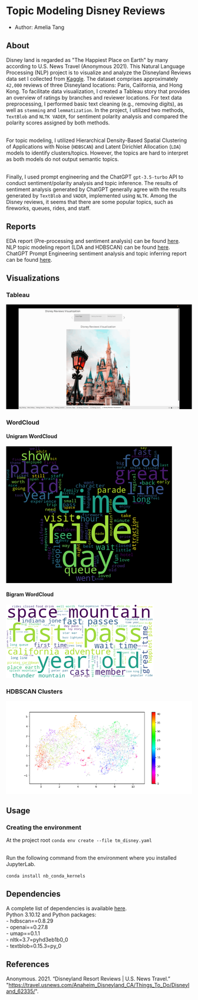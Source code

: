 # Topic Modeling Disney Reviews 

-   Author: Amelia Tang 

## About
Disney land is regarded as "The Happiest Place on Earth" by many according to U.S. News Travel (Anonymous 2021). This Natural Language Processing (NLP) project is to visualize and analyze the Disneyland Reviews data set I collected from [Kaggle](https://www.kaggle.com/datasets/arushchillar/disneyland-reviews). The dataset comprises approximately `42,000` reviews of three Disneyland locations: Paris, California, and Hong Kong. To facilitate data visualization, I created a Tableau story that provides an overview of ratings by branches and reviewer locations. For text data preprocessing, I performed basic text cleaning (e.g., removing digits), as well as `stemming` and `lemmatization`. In the project, I utilized two methods, `TextBlob` and `NLTK VADER`, for sentiment polarity analysis and compared the polarity scores assigned by both methods.

<br>For topic modeling, I utilized Hierarchical Density-Based Spatial Clustering of Applications with Noise (`HDBSCAN`) and Latent Dirichlet Allocation (`LDA`) models to identify clusters/topics. However, the topics are hard to interpret as both models do not output semantic topics.  

<br>Finally, I used prompt engineering and the ChatGPT `gpt-3.5-turbo` API to conduct sentiment/polarity analysis and topic inference. The results of sentiment analysis generated by ChatGPT generally agree with the results generated by `TextBlob` and `VADER`, implemented using `NLTK`. Among the Disney reviews, it seems that there are some popular topics, such as fireworks, queues, rides, and staff.

## Reports
EDA report (Pre-processing and sentiment analysis) can be found [here](https://github.com/aimee0317/topic_modeling_Disney_reviews/blob/main/EDA/Disney_EDA_Report.pdf).
<br>NLP topic modeling report (LDA and HDBSCAN) can be found [here](https://github.com/aimee0317/topic_modeling_Disney_reviews/blob/main/src/NLP_Model.pdf).
<br>ChatGPT Prompt Engineering sentiment analysis and topic inferring report can be found [here](https://htmlpreview.github.io/?https://github.com/aimee0317/topic_modeling_Disney_reviews/blob/main/src/ChatGPT_Inferring_Topics.html).


## Visualizations 

### Tableau 
![Tableau Demo](EDA/disney-tableau-demo.gif)

### WordCloud 
#### Unigram WordCloud
![Unigram WordCloud](EDA/wordcloud.png)

#### Bigram WordCloud
![Bigram WordCloud](EDA/bi_gram_wordcloud.png)

### HDBSCAN Clusters 
![HDBSCAN Clusters](src/HDBSCAN_cluster.png)


## Usage

### Creating the environment

At the project root
`conda env create --file tm_disney.yaml`

<br>Run the following command from the environment where you installed
JupyterLab.

`conda install nb_conda_kernels`

## Dependencies

A complete list of dependencies is available [here](https://github.com/aimee0317/topic_modeling_Disney_reviews/blob/main/tm_disney.yaml).
<br>Python 3.10.12 and Python packages: 
<br>- hdbscan==0.8.29
<br>- openai==0.27.8
<br>- umap==0.1.1
<br>- nltk=3.7=pyhd3eb1b0_0
<br>- textblob=0.15.3=py_0

## References 
Anonymous. 2021. “Disneyland Resort Reviews | U.S. News Travel.” "https://travel.usnews.com/Anaheim_Disneyland_CA/Things_To_Do/Disneyland_62335/".

